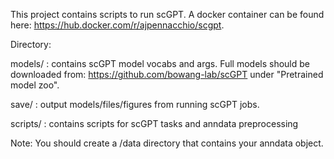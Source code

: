 This project contains scripts to run scGPT. A docker container can be found here: https://hub.docker.com/r/ajpennacchio/scgpt.

Directory:

models/ : contains scGPT model vocabs and args. Full models should be downloaded from: https://github.com/bowang-lab/scGPT under "Pretrained model zoo".

save/ : output models/files/figures from running scGPT jobs. 

scripts/ : contains scripts for scGPT tasks and anndata preprocessing

Note: You should create a /data directory that contains your anndata object.

